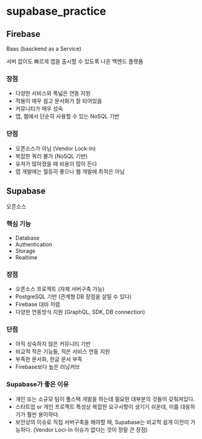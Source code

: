 # supabase_practice

## Firebase
Baas (basckend as a Service)

서버 없이도 빠르게 앱을 출시할 수 있도록 나온 백엔드 플랫폼


### 장점
- 다양한 서비스와 폭넓은 연동 지원
- 적용이 매우 쉽고 문서화가 잘 되어있음
- 커뮤니티가 매우 성숙
- 앱, 웹에서 단순히 사용할 수 있는 NoSQL 기반

### 단점
- 오픈소스가 아님 (Vendor Lock-In)
- 복잡한 쿼리 불가 (NoSQL 기반)
- 유저가 많아졌을 때 비용이 많이 든다
- 앱 개발에는 월등히 좋으나 웹 개발에 최적은 아님

## Supabase
오픈소스

### 핵심 기능
- Database
- Authentication
- Storage
- Realtime

### 장점
- 오픈소스 프로젝트 (자체 서버구축 가능)
- PostgreSQL 기반 (관계형 DB 장점을 살릴 수 있다)
- Firebase 대비 저렴
- 다양한 연동방식 지원 (GraphQL, SDK, DB connection)


### 단점
- 아직 성숙하지 않은 커뮤니티 기반
- 비교적 적은 기능들, 적은 서비스 연동 지원
- 부족한 문서화, 한글 문서 부족
- Firebase보다 높은 러닝커브

### Supabase가 좋은 이유

- 개인 또는 소규모 팀이 풀스택 개발을 하는데 필요한 대부분의 것들이 갖춰져있다.
- 스타트업 or 개인 프로젝트 특성상 복잡한 요구사항이 생기기 쉬운데, 이를 대응하기가 훨씬 용이하다.
- 보안상의 이슈로 직접 서버구축을 해야할 때, Supabase는 비교적 쉽게 이전이 가능하다. (Vendor Loci-In 이슈가 없다는 것이 정말 큰 장점)
